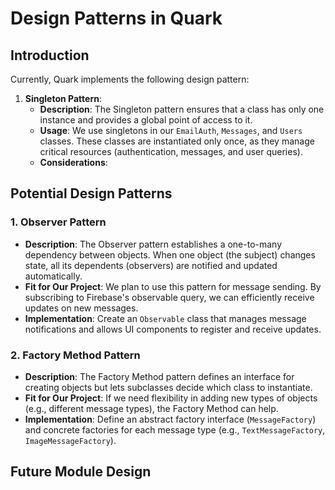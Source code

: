 # Design Patterns in Quark

## Introduction
Currently, Quark implements the following design pattern:

1. **Singleton Pattern**:
    - **Description**: The Singleton pattern ensures that a class has only one instance and provides a global point of access to it.
    - **Usage**: We use singletons in our `EmailAuth`, `Messages`, and `Users` classes. These classes are instantiated only once, as they manage critical resources (authentication, messages, and user queries).
    - **Considerations**:

## Potential Design Patterns

### 1. **Observer Pattern**
- **Description**: The Observer pattern establishes a one-to-many dependency between objects. When one object (the subject) changes state, all its dependents (observers) are notified and updated automatically.
- **Fit for Our Project**: We plan to use this pattern for message sending. By subscribing to Firebase's observable query, we can efficiently receive updates on new messages.
- **Implementation**: Create an `Observable` class that manages message notifications and allows UI components to register and receive updates.

### 2. **Factory Method Pattern**
- **Description**: The Factory Method pattern defines an interface for creating objects but lets subclasses decide which class to instantiate.
- **Fit for Our Project**: If we need flexibility in adding new types of objects (e.g., different message types), the Factory Method can help.
- **Implementation**: Define an abstract factory interface (`MessageFactory`) and concrete factories for each message type (e.g., `TextMessageFactory`, `ImageMessageFactory`).

## Future Module Design
